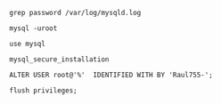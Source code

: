 ```
grep password /var/log/mysqld.log
```


```
mysql -uroot
```

```
use mysql
```

```
mysql_secure_installation
```


```
ALTER USER root@'%'  IDENTIFIED WITH BY 'Raul755-';
```

```
flush privileges;
```
